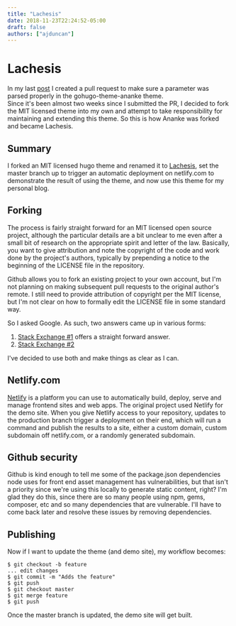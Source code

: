 ```yaml
---
title: "Lachesis"
date: 2018-11-23T22:24:52-05:00
draft: false
authors: ["ajduncan"]
---
```


# Lachesis

In my last [post](./posts/hugo.html) I created a pull request to make sure a parameter was parsed properly in the gohugo-theme-ananke theme.  
Since it's been almost two weeks since I submitted the PR, I decided to fork the MIT licensed theme into my own and attempt to take responsibility
for maintaining and extending this theme.  So this is how Ananke was forked and became Lachesis.

## Summary

I forked an MIT licensed hugo theme and renamed it to [Lachesis](https://github.com/ajduncan/lachesis.git), set the master branch up to trigger an
automatic deployment on netlify.com to demonstrate the result of using the theme, and now use this theme for my personal blog.

## Forking

The process is fairly straight forward for an MIT licensed open source project, although the particular details are a bit unclear to me even after
a small bit of research on the appropriate spirit and letter of the law.  Basically, you want to give attribution and note the copyright of the
code and work done by the project's authors, typically by prepending a notice to the beginning of the LICENSE file in the repository.

Github allows you to fork an existing project to your own account, but I'm not planning on making subsequent pull requests to the original 
author's remote.  I still need to provide attribution of copyright per the MIT license, but I'm not clear on how to formally edit the LICENSE file
in some standard way.  

So I asked Google.  As such, two answers came up in various forms:

   1. [Stack Exchange #1](https://softwareengineering.stackexchange.com/questions/277688/if-i-fork-a-project-on-github-that-is-licensed-under-mit-how-to-i-handle-the-at) offers a straight forward answer.
   2. [Stack Exchange #2](https://opensource.stackexchange.com/questions/5484/how-to-use-mit-license-in-a-project)

I've decided to use both and make things as clear as I can.

## Netlify.com

[Netlify](https://www.netlify.com/) is a platform you can use to automatically build, deploy, serve and manage frontend sites and web apps.  The
original project used Netlify for the demo site.  When you give Netlify access to your repository, updates to the production branch trigger a 
deployment on their end, which will run a command and publish the results to a site, either a custom domain, custom subdomain off netlify.com, or a 
randomly generated subdomain.

## Github security

Github is kind enough to tell me some of the package.json dependencies node uses for front end asset
management has vulnerabilities, but that isn't a priority since we're using this locally to generate static content, right?  I'm glad they do this,
since there are so many people using npm, gems, composer, etc and so many dependencies that are vulnerable.  I'll have to come back later and 
resolve these issues by removing dependencies.


## Publishing

Now if I want to update the theme (and demo site), my workflow becomes:

    $ git checkout -b feature
    ... edit changes
    $ git commit -m "Adds the feature"
    $ git push
    $ git checkout master
    $ git merge feature
    $ git push

Once the master branch is updated, the demo site will get built.

